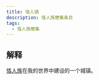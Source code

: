 ```yaml
---
title: 恪人镇
description: 恪人族梗集条目
tags:
  - 恪人族梗集
---
```


## 解释

[恪人族](恪人族)在我的世界中建设的一个城镇。

<WImg src="https://wikioss.xhemj.work/krzfs/wiki/e99c68f7cd3407e394488a2a8dfcd593.jpg" title="我的世界中恪人镇的照片"></WImg>
